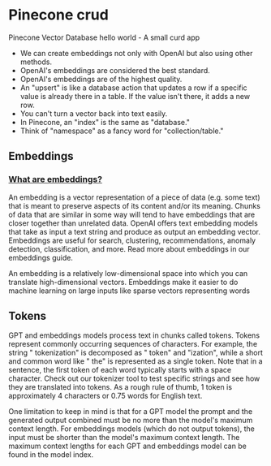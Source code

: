 # Pinecone crud

Pinecone Vector Database hello world - A small curd app

- We can create embeddings not only with OpenAI but also using other methods.
- OpenAI's embeddings are considered the best standard.
- OpenAI's embeddings are of the highest quality.
- An "upsert" is like a database action that updates a row if a specific value is already there in a table. If the value isn't there, it adds a new row.
- You can't turn a vector back into text easily.
- In Pinecone, an "index" is the same as "database."
- Think of "namespace" as a fancy word for "collection/table."

## Embeddings

### [What are embeddings?](https://platform.openai.com/docs/guides/embeddings/what-are-embeddings)

An embedding is a vector representation of a piece of data (e.g. some text) that is meant to preserve aspects of its content and/or its meaning. Chunks of data that are similar in some way will tend to have embeddings that are closer together than unrelated data. OpenAI offers text embedding models that take as input a text string and produce as output an embedding vector. Embeddings are useful for search, clustering, recommendations, anomaly detection, classification, and more. Read more about embeddings in our embeddings guide.

An embedding is a relatively low-dimensional space into which you can translate high-dimensional vectors. Embeddings make it easier to do machine learning on large inputs like sparse vectors representing words

## Tokens

GPT and embeddings models process text in chunks called tokens. Tokens represent commonly occurring sequences of characters. For example, the string " tokenization" is decomposed as " token" and "ization", while a short and common word like " the" is represented as a single token. Note that in a sentence, the first token of each word typically starts with a space character. Check out our tokenizer tool to test specific strings and see how they are translated into tokens. As a rough rule of thumb, 1 token is approximately 4 characters or 0.75 words for English text.

One limitation to keep in mind is that for a GPT model the prompt and the generated output combined must be no more than the model's maximum context length. For embeddings models (which do not output tokens), the input must be shorter than the model's maximum context length. The maximum context lengths for each GPT and embeddings model can be found in the model index.
